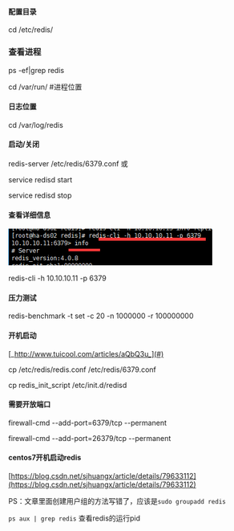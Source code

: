 #### 配置目录

cd /etc/redis/

### 查看进程

ps -ef\|grep redis

cd /var/run/ \#进程位置

#### 日志位置

cd /var/log/redis

#### 启动/关闭

redis-server /etc/redis/6379.conf 或

service redisd start

service redisd stop

#### 查看详细信息

![](/assets/redis1.png)

redis-cli -h 10.10.10.11 -p 6379

#### 压力测试

redis-benchmark -t set -c 20 -n 1000000 -r 100000000

#### 开机启动

[_http://www.tuicool.com/articles/aQbQ3u_](#)

cp /etc/redis/redis.conf /etc/redis/6379.conf

cp redis\_init\_script /etc/init.d/redisd

#### 需要开放端口

firewall-cmd --add-port=6379/tcp --permanent

firewall-cmd --add-port=26379/tcp --permanent

#### centos7开机启动redis

[https://blog.csdn.net/sjhuangx/article/details/79633112](https://blog.csdn.net/sjhuangx/article/details/79633112)

PS：文章里面创建用户组的方法写错了，应该是`sudo groupadd redis`

`ps aux | grep redis` 查看redis的运行pid

